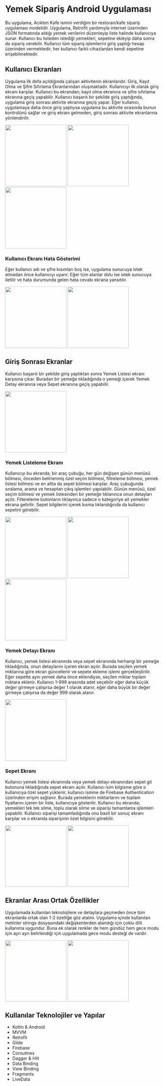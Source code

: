 # Yemek Sipariş Android Uygulaması

Bu uygulama, Acıktım Kafe ismini verdiğim bir restoran/kafe sipariş uygulaması modelidir. Uygulama, Retrofit yardımıyla internet üzerinden JSON formatında aldığı yemek verilerini düzenleyip liste halinde kullanıcıya sunar. Kullanıcı bu listeden istediği yemekleri, sepetine ekleyip daha sonra da sipariş verebilir. Kullanıcı tüm sipariş işlemlerini giriş yaptığı hesap üzerinden vermektedir, her kullanıcı farklı cihazlardan kendi sepetine erişebilmektedir. 

## Kullanıcı Ekranları
Uygulama ilk defa açıldığında çalışan aktivitenin ekranlarıdır. Giriş, Kayıt Olma ve Şifre Sıfırlama Ekranlarından oluşmaktadır. Kullanıcıyı ilk olarak giriş ekranı karşılar. Kullanıcı bu ekrandan; kayıt olma ekranına ve şifre sıfırlama ekranına geçiş yapabilir. Kullanıcı başarılı bir şekilde giriş yaptığında, uygulama giriş sonrası aktivite ekranına geçiş yapar. Eğer kullanıcı, uygulamaya daha önce giriş yaptıysa uygulama bu aktivite sırasında bunun kontrolünü sağlar ve giriş ekranı gelmeden, giriş sonrası aktivite ekranlarına yönlendirilir. 

<a href="https://github.com/yemregul94/Android-MVVM-Food-Order-App/blob/main/screenshots/Login_Light_TR.png" target="_blank">
<img src="https://github.com/yemregul94/Android-MVVM-Food-Order-App/blob/main/screenshots/Login_Light_TR.png" width="200" style="max-width:100%;"></a>

<a href="https://github.com/yemregul94/Android-MVVM-Food-Order-App/blob/main/screenshots/register.png" target="_blank">
<img src="https://github.com/yemregul94/Android-MVVM-Food-Order-App/blob/main/screenshots/register.png" width="200" style="max-width:100%;"></a>

<a href="https://github.com/yemregul94/Android-MVVM-Food-Order-App/blob/main/screenshots/reset.png" target="_blank">
<img src="https://github.com/yemregul94/Android-MVVM-Food-Order-App/blob/main/screenshots/reset.png" width="200" style="max-width:100%;"></a>

### Kullanıcı Ekranı Hata Gösterimi
Eğer kullanıcı adı ve şifre kısımları boş ise, uygulama sunucuya istek atmadan önce kullanıcıyı uyarır. Eğer tüm alanlar dolu ise istek sunucuya iletilir ve hata durumunda gelen hata cevabı ekrana yansıtılır.

<a href="https://github.com/yemregul94/Android-MVVM-Food-Order-App/blob/main/screenshots/Login_Error_1.png" target="_blank">
<img src="https://github.com/yemregul94/Android-MVVM-Food-Order-App/blob/main/screenshots/Login_Error_1.png" width="200" style="max-width:100%;"></a>

<a href="https://github.com/yemregul94/Android-MVVM-Food-Order-App/blob/main/screenshots/Login_Error_2.png" target="_blank">
<img src="https://github.com/yemregul94/Android-MVVM-Food-Order-App/blob/main/screenshots/Login_Error_2.png" width="200" style="max-width:100%;"></a>

## Giriş Sonrası Ekranlar
Kullanıcı başarılı bir şekilde giriş yaptıktan sonra Yemek Listesi ekranı karşısına çıkar. Buradan bir yemeğe tıkladığında o yemeği içerek Yemek Detay ekranına veya Sepet ekranına geçiş yapabilir.

<a href="https://github.com/yemregul94/Android-MVVM-Food-Order-App/blob/main/screenshots/List.png" target="_blank">
<img src="https://github.com/yemregul94/Android-MVVM-Food-Order-App/blob/main/screenshots/List.png" width="200" style="max-width:100%;"></a>

### Yemek Listeleme Ekranı
Kullanıcıyı bu ekranda; bir araç çubuğu, her gün değişen günün menüsü bölmesi, önceden belirlenmiş özel seçim bölmesi, filtreleme bölmesi, yemek listesi bölmesi ve en altta da sepet bölmesi karşılar. Araç çubuğunda sıralama, arama ve hesaptan çıkış işlemleri yapılabilir. Günün menüsü, özel seçim bölmesi ve yemek listesinden bir yemeğe tıklanınca onun detayları açılır. Filtereleme butonların tıklayınca sadece o kategoriye ait yemekler ekrana getirilir. Sepet bilgilerini içerek kısma tıklandığında da kullanıcı sepetini görebilir.

<a href="https://github.com/yemregul94/Android-MVVM-Food-Order-App/blob/main/screenshots/Search.png" target="_blank">
<img src="https://github.com/yemregul94/Android-MVVM-Food-Order-App/blob/main/screenshots/Search.png" width="200" style="max-width:100%;"></a>

<a href="https://github.com/yemregul94/Android-MVVM-Food-Order-App/blob/main/screenshots/Sort.png" target="_blank">
<img src="https://github.com/yemregul94/Android-MVVM-Food-Order-App/blob/main/screenshots/Sort.png" width="200" style="max-width:100%;"></a>

<a href="https://github.com/yemregul94/Android-MVVM-Food-Order-App/blob/main/screenshots/Filter.png" target="_blank">
<img src="https://github.com/yemregul94/Android-MVVM-Food-Order-App/blob/main/screenshots/Filter.png" width="200" style="max-width:100%;"></a>

### Yemek Detayı Ekranı
Kullanıcı, yemek listesi ekranında veya sepet ekranında herhangi bir yemeğe tıkladığında, onun detaylarını içeren ekran açılır. Burada seçilen yemek miktarına göre ekran güncellenir ve sepete ekleme işlemi gerçekleştirilir. Eğer sepette aynı yemek daha önce eklendiyse, seçilen miktar toplam miktara eklenir. Kullanıcı 1-999 arasında adet seçebilir eğer daha küçük değer girmeye çalışırsa değer 1 olarak atanır, eğer daha büyük bir değer girmeye çalışırsa da değer 999 olarak atanır.

<a href="https://github.com/yemregul94/Android-MVVM-Food-Order-App/blob/main/screenshots/Details.png" target="_blank">
<img src="https://github.com/yemregul94/Android-MVVM-Food-Order-App/blob/main/screenshots/Details.png" width="200" style="max-width:100%;"></a>

### Sepet Ekranı
Kullanıcı yemek listesi ekranında veya yemek detayı ekranından sepet git butonuna tıkladığında sepet ekranı açılır. Kullanıcı isim bilgisine göre o kullanıcıya özel sepet yüklenir, kullanıcı ismine de Firebase Authentication üzerinden erişim sağlanır. Burada yemeklerin miktarlarını ve toplam fiyatlarını içeren bir liste, kullanıcıya gösterilir. Kullanıcı bu ekranda; yemekleri tek tek silme, toplu olarak silme ve siparişi tamamlama işlemleri yapabilir. Kullanıcı siparişi tamamladığında onu basit bir sonuç ekranı karşılar ve o ekranda siparişinin özet bilgisini görebilir.

<a href="https://github.com/yemregul94/Android-MVVM-Food-Order-App/blob/main/screenshots/Cart.png" target="_blank">
<img src="https://github.com/yemregul94/Android-MVVM-Food-Order-App/blob/main/screenshots/Cart.png" width="200" style="max-width:100%;"></a>

<a href="https://github.com/yemregul94/Android-MVVM-Food-Order-App/blob/main/screenshots/Result.png" target="_blank">
<img src="https://github.com/yemregul94/Android-MVVM-Food-Order-App/blob/main/screenshots/Result.png" width="200" style="max-width:100%;"></a>

## Ekranlar Arası Ortak Özellikler
Uygulamada kullanılan teknolojilere ve detaylara geçmeden önce tüm ekranlarda ortak olan 1-2 özelliğe göz atalım. Uygulama içinde kullanılan metinler strings dosyasındaki değişkenlerden atandığı için çoklu dilli kullanıma uygundur. Buna ek olarak renkler de hem gündüz hem gece modu için ayrı ayrı belirlendiği için uygulamada gece modu desteği de vardır.

<a href="https://github.com/yemregul94/Android-MVVM-Food-Order-App/blob/main/screenshots/Login_Light_TR.png" target="_blank">
<img src="https://github.com/yemregul94/Android-MVVM-Food-Order-App/blob/main/screenshots/Login_Light_TR.png" width="200" style="max-width:100%;"></a>

<a href="https://github.com/yemregul94/Android-MVVM-Food-Order-App/blob/main/screenshots/Login_Dark_EN.png" target="_blank">
<img src="https://github.com/yemregul94/Android-MVVM-Food-Order-App/blob/main/screenshots/Login_Dark_EN.png" width="200" style="max-width:100%;"></a>

## Kullanılar Teknolojiler ve Yapılar

- Kotlin & Android
- MVVM
- Retrofit
- Glide
- Firebase
- Coroutines
- Dagger & Hilt
- Data Binding
- View Binding
- Fragments
- LiveData
